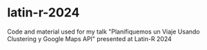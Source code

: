 # latin-r-2024
Code and material used for my talk "Planifiquemos un Viaje Usando Clustering y Google Maps API" presented at Latin-R 2024
